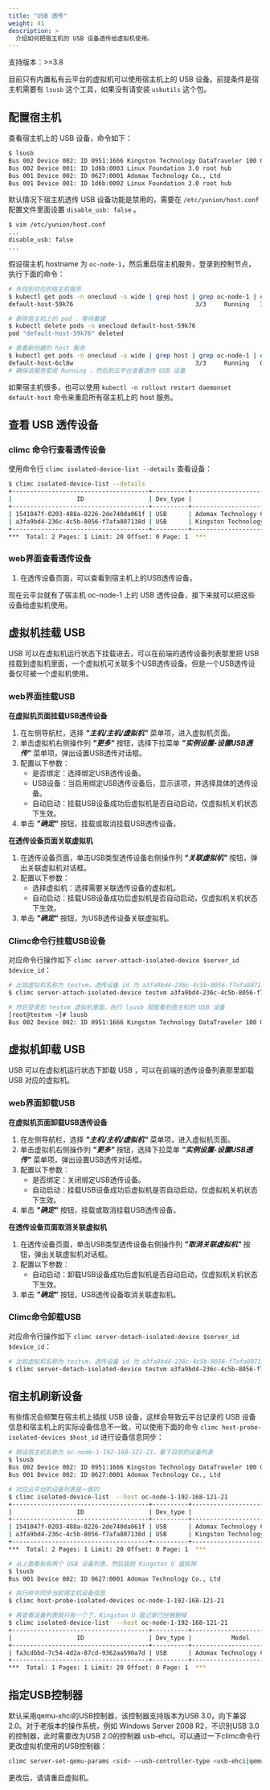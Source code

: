 ```yaml
---
title: "USB 透传"
weight: 41
description: >
  介绍如何把宿主机的 USB 设备透传给虚拟机使用。
---
```


支持版本：>=3.8

目前只有内置私有云平台的虚拟机可以使用宿主机上的 USB 设备。前提条件是宿主机需要有 `lsusb` 这个工具，如果没有请安装 `usbutils` 这个包。

## 配置宿主机

查看宿主机上的 USB 设备，命令如下：

```bash
$ lsusb
Bus 002 Device 002: ID 0951:1666 Kingston Technology DataTraveler 100 G3/G4/SE9 G2/50
Bus 002 Device 001: ID 1d6b:0003 Linux Foundation 3.0 root hub
Bus 001 Device 002: ID 0627:0001 Adomax Technology Co., Ltd
Bus 001 Device 001: ID 1d6b:0002 Linux Foundation 2.0 root hub
```

默认情况下宿主机透传 USB 设备功能是禁用的，需要在 `/etc/yunion/host.conf` 配置文件里面设置 `disable_usb: false` 。

```bash
$ vim /etc/yunion/host.conf
...
disable_usb: false
...
```

假设宿主机 hostname 为 `oc-node-1`，然后重启宿主机服务，登录到控制节点，执行下面的命令：

```bash
# 先找到对应的宿主机服务
$ kubectl get pods -n onecloud -o wide | grep host | grep oc-node-1 | egrep -v 'deployer|image'
default-host-59k76                                  3/3     Running   7          3d22h   192.168.121.21   oc-node-1   <none>           <none>

# 删除宿主机上的 pod ，等待重建
$ kubectl delete pods -n onecloud default-host-59k76
pod "default-host-59k76" deleted

# 查看新创建的 host 服务
$ kubectl get pods -n onecloud -o wide | grep host | grep oc-node-1 | egrep -v 'deployer|image'
default-host-6cl8w                                  3/3     Running   0          17s     192.168.121.21   oc-node-1   <none>           <none>
# 确保该服务变成 Running ，然后到云平台查看透传 USB 设备
```

如果宿主机很多，也可以使用 `kubectl -n rollout restart daemonset default-host` 命令来重启所有宿主机上的 host 服务。

## 查看 USB 透传设备

### climc 命令行查看透传设备

使用命令行 `climc isolated-device-list --details` 查看设备：

```bash
$ climc isolated-device-list --details
+--------------------------------------+----------+------------------------------------------------------+---------+------------------+--------------------------------------+--------------------------+----------+-------+--------------+
|                  ID                  | Dev_type |                        Model                         |  Addr   | Vendor_device_id |               Host_id                |           Host           | Guest_id | Guest | Guest_status |
+--------------------------------------+----------+------------------------------------------------------+---------+------------------+--------------------------------------+--------------------------+----------+-------+--------------+
| 1541047f-0203-488a-8226-2de740da061f | USB      | Adomax Technology Co., Ltd                           | 001:002 | 0627:0001        | 7a11731f-dcc0-41e5-8d64-68eb36defcbe | oc-node-1-192-168-121-21 |          |       |              |
| a3fa9bd4-236c-4c5b-8056-f7afa807138d | USB      | Kingston Technology DataTraveler 100 G3/G4/SE9 G2/50 | 002:002 | 0951:1666        | 7a11731f-dcc0-41e5-8d64-68eb36defcbe | oc-node-1-192-168-121-21 |          |       |              |
+--------------------------------------+----------+------------------------------------------------------+---------+------------------+--------------------------------------+--------------------------+----------+-------+--------------+
***  Total: 2 Pages: 1 Limit: 20 Offset: 0 Page: 1  ***
```

### web界面查看透传设备

1. 在透传设备页面，可以查看到宿主机上的USB透传设备。

现在云平台就有了宿主机 oc-node-1 上的 USB 透传设备，接下来就可以把这些设备给虚拟机使用。

## 虚拟机挂载 USB

USB 可以在虚拟机运行状态下挂载进去，可以在前端的透传设备列表那里把 USB 挂载到虚拟机里面，一个虚拟机可关联多个USB透传设备。但是一个USB透传设备仅可被一个虚拟机使用。

### web界面挂载USB

**在虚拟机页面挂载USB透传设备**

1. 在左侧导航栏，选择 **_"主机/主机/虚拟机"_** 菜单项，进入虚拟机页面。
2. 单击虚拟机右侧操作列 **_"更多"_** 按钮，选择下拉菜单 **_"实例设置-设置USB透传"_** 菜单项，弹出设置USB透传对话框。
2. 配置以下参数：
    - 是否绑定：选择绑定USB透传设备。
    - USB设备：当启用绑定USB透传设备后，显示该项，并选择具体的透传设备。
    - 自动启动：挂载USB设备成功后虚拟机是否自动启动，仅虚拟机关机状态下生效。
3. 单击 **_"确定"_** 按钮，挂载或取消挂载USB透传设备。


**在透传设备页面关联虚拟机**

1. 在透传设备页面，单击USB类型透传设备右侧操作列 **_"关联虚拟机"_** 按钮，弹出关联虚拟机对话框。
2. 配置以下参数：
    - 选择虚拟机：选择需要关联透传设备的虚拟机。
    - 自动启动：挂载USB设备成功后虚拟机是否自动启动，仅虚拟机关机状态下生效。
3. 单击 **_"确定"_** 按钮，为USB透传设备关联虚拟机。

### Climc命令行挂载USB设备

对应命令行操作如下 `climc server-attach-isolated-device $server_id $device_id`：

```bash
# 比如虚拟机名称为 testvm，透传设备 id 为 a3fa9bd4-236c-4c5b-8056-f7afa807138d
$ climc server-attach-isolated-device testvm a3fa9bd4-236c-4c5b-8056-f7afa807138d

# 然后登录到 testvm 虚拟机里面，执行 lsusb 就能看到宿主机的 USB 设备
[root@testvm ~]# lsusb
Bus 002 Device 002: ID 0951:1666 Kingston Technology DataTraveler 100 G3/G4/SE9 G2/50
```

## 虚拟机卸载 USB

USB 可以在虚拟机运行状态下卸载 USB ，可以在前端的透传设备列表那里卸载 USB 对应的虚拟机。

### web界面卸载USB

**在虚拟机页面卸载USB透传设备**

1. 在左侧导航栏，选择 **_"主机/主机/虚拟机"_** 菜单项，进入虚拟机页面。
2. 单击虚拟机右侧操作列 **_"更多"_** 按钮，选择下拉菜单 **_"实例设置-设置USB透传"_** 菜单项，弹出设置USB透传对话框。
2. 配置以下参数：
    - 是否绑定：关闭绑定USB透传设备。
    - 自动启动：挂载USB设备成功后虚拟机是否自动启动，仅虚拟机关机状态下生效。
3. 单击 **_"确定"_** 按钮，挂载或取消挂载USB透传设备。


**在透传设备页面取消关联虚拟机**

1. 在透传设备页面，单击USB类型透传设备右侧操作列 **_"取消关联虚拟机"_** 按钮，弹出关联虚拟机对话框。
2. 配置以下参数：
    - 自动启动：卸载USB设备成功后虚拟机是否自动启动，仅虚拟机关机状态下生效。
3. 单击 **_"确定"_** 按钮，USB透传设备取消关联虚拟机。


### Climc命令卸载USB

对应命令行操作如下 `climc server-detach-isolated-device $server_id $device_id`：

```bash
# 比如虚拟机名称为 testvm，透传设备 id 为 a3fa9bd4-236c-4c5b-8056-f7afa807138d
$ climc server-detach-isolated-device testvm a3fa9bd4-236c-4c5b-8056-f7afa807138d
```

## 宿主机刷新设备

有些情况会频繁在宿主机上插拔 USB 设备，这样会导致云平台记录的 USB 设备信息和宿主机上的实际设备信息不一致，可以使用下面的命令 `climc host-probe-isolated-devices $host_id` 进行设备信息同步：

```bash
# 假设宿主机名称为 oc-node-1-192-168-121-21，看下目前的设备列表
$ lsusb
Bus 002 Device 002: ID 0951:1666 Kingston Technology DataTraveler 100 G3/G4/SE9 G2/50
Bus 001 Device 002: ID 0627:0001 Adomax Technology Co., Ltd

# 对应云平台的设备列表是一致的
$ climc isolated-device-list  --host oc-node-1-192-168-121-21
+--------------------------------------+----------+------------------------------------------------------+---------+------------------+--------------------------------------+
|                  ID                  | Dev_type |                        Model                         |  Addr   | Vendor_device_id |               Host_id                |
+--------------------------------------+----------+------------------------------------------------------+---------+------------------+--------------------------------------+
| 1541047f-0203-488a-8226-2de740da061f | USB      | Adomax Technology Co., Ltd                           | 001:002 | 0627:0001        | 7a11731f-dcc0-41e5-8d64-68eb36defcbe |
| a3fa9bd4-236c-4c5b-8056-f7afa807138d | USB      | Kingston Technology DataTraveler 100 G3/G4/SE9 G2/50 | 002:002 | 0951:1666        | 7a11731f-dcc0-41e5-8d64-68eb36defcbe |
+--------------------------------------+----------+------------------------------------------------------+---------+------------------+--------------------------------------+
***  Total: 2 Pages: 1 Limit: 20 Offset: 0 Page: 1  ***

# 从上面看到有两个 USB 设备列表，然后我把 Kingston U 盘拔掉
$ lsusb
Bus 001 Device 002: ID 0627:0001 Adomax Technology Co., Ltd

# 执行命令同步当前宿主机设备信息
$ climc host-probe-isolated-devices oc-node-1-192-168-121-21

# 再查看设备列表就只有一个了，Kingston U 盘记录已经被删掉
$ climc isolated-device-list  --host oc-node-1-192-168-121-21
+--------------------------------------+----------+----------------------------+---------+------------------+--------------------------------------+
|                  ID                  | Dev_type |           Model            |  Addr   | Vendor_device_id |               Host_id                |
+--------------------------------------+----------+----------------------------+---------+------------------+--------------------------------------+
| fa3cdbbd-7c54-4d2a-87cd-9362aa590a7d | USB      | Adomax Technology Co., Ltd | 001:002 | 0627:0001        | 7a11731f-dcc0-41e5-8d64-68eb36defcbe |
+--------------------------------------+----------+----------------------------+---------+------------------+--------------------------------------+
***  Total: 1 Pages: 1 Limit: 20 Offset: 0 Page: 1  ***
```

## 指定USB控制器

默认采用qemu-xhci的USB控制器，该控制器支持版本为USB 3.0，向下兼容2.0。对于老版本的操作系统，例如 Windows Server 2008 R2，不识别USB 3.0的控制器，此时需要改为USB 2.0的控制器 usb-ehci。可以通过一下climc命令行更改虚拟机使用的USB控制器：

```bash
climc server-set-qemu-params <sid> --usb-controller-type <usb-ehci|qemu-xhci>
```

更改后，请请重启虚拟机。
